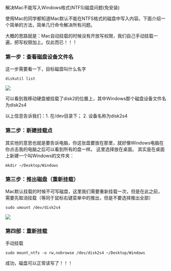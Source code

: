 

解决Mac不能写入Windows格式(NTFS)磁盘问题(免安装)



使用Mac的同学都知道Mac默认不能在NTFS格式的磁盘中写入内容。下面介绍一个简单的方法，简单几行命令解决所有问题。

大概的思路就是：Mac自动挂载的时候没有开放写权限，我们自己手动挂载一遍，把写权限加上。仅此而已！！！

### 第一步：查看磁盘设备文件名

这一步需要看一下，目标磁盘叫什么名字

```
diskutil list
```



![](/Users/chenyansong/Documents/note/images/mac/mount.png)

 可以看到我移动硬盘被挂载了disk2的位置上，其中Windows那个磁盘设备文件名为disk2s4

以上信息告诉我们：1. 在/dev目录下； 2. 设备名称为disk2s4

### 第二步：新建挂载点

其实他的意思也就是要告诉电脑，你这张盘要放在那里，就好像Windows电脑在你点击我的电脑之后可以看到所有的盘一样。
这里选择放在桌面。
其实是在桌面上新建一个叫Windows的文件夹：

```
mkdir ~/Desktop/Windows
```

### 第三步：推出磁盘（重新挂载）

Mac默认挂载的时候不可写磁盘，这里我们需要重新挂载一次，但是在此之前，需要先取消挂载（等同于鼠标右键菜单中的推出，但是不要选择推出全部）

```
sudo umount /dev/disk2s4
```

![](/Users/chenyansong/Documents/note/images/mac/moun2.png)

### 第四部：重新挂载

手动挂载

```
sudo mount_ntfs -o rw,nobrowse /dev/disk2s4 ~/Desktop/Windows
```

成功，磁盘可以正常读写了！！！